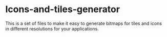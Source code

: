 # Icons-and-tiles-generator
This is a set of files to make it easy to generate bitmaps for tiles and icons in different resolutions for your applications.
